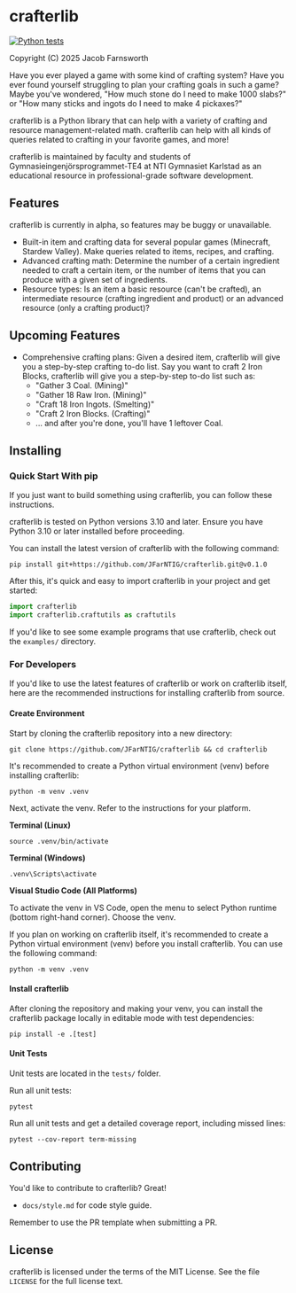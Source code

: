 # crafterlib

[![Python tests](https://github.com/JFarNTIG/crafterlib/actions/workflows/ci.yml/badge.svg)](https://github.com/JFarNTIG/crafterlib/actions/workflows/ci.yml)

Copyright (C) 2025 Jacob Farnsworth

Have you ever played a game with some kind of crafting system? Have you ever found yourself struggling to plan your crafting goals in such a game? Maybe you've wondered, "How much stone do I need to make 1000 slabs?" or "How many sticks and ingots do I need to make 4 pickaxes?"

crafterlib is a Python library that can help with a variety of crafting and resource management-related math. crafterlib can help with all kinds of queries related to crafting in your favorite games, and more!

crafterlib is maintained by faculty and students of Gymnasieingenjörsprogrammet-TE4 at NTI Gymnasiet Karlstad as an educational resource in professional-grade software development.

## Features

crafterlib is currently in alpha, so features may be buggy or unavailable.

* Built-in item and crafting data for several popular games (Minecraft, Stardew Valley). Make queries related to items, recipes, and crafting.
* Advanced crafting math: Determine the number of a certain ingredient needed to craft a certain item, or the number of items that you can produce with a given set of ingredients.
* Resource types: Is an item a basic resource (can't be crafted), an intermediate resource (crafting ingredient and product) or an advanced resource (only a crafting product)?

## Upcoming Features

* Comprehensive crafting plans: Given a desired item, crafterlib will give you a step-by-step crafting to-do list. Say you want to craft 2 Iron Blocks, crafterlib will give you a step-by-step to-do list such as:
  - "Gather 3 Coal. (Mining)"
  - "Gather 18 Raw Iron. (Mining)"
  - "Craft 18 Iron Ingots. (Smelting)"
  - "Craft 2 Iron Blocks. (Crafting)"
  - ... and after you're done, you'll have 1 leftover Coal.

## Installing

### Quick Start With pip

If you just want to build something using crafterlib, you can follow these instructions.

crafterlib is tested on Python versions 3.10 and later. Ensure you have Python 3.10 or later installed before proceeding.

You can install the latest version of crafterlib with the following command:

```
pip install git+https://github.com/JFarNTIG/crafterlib.git@v0.1.0
```

After this, it's quick and easy to import crafterlib in your project and get started:

```python
import crafterlib
import crafterlib.craftutils as craftutils
```

If you'd like to see some example programs that use crafterlib, check out the `examples/` directory.


### For Developers

If you'd like to use the latest features of crafterlib or work on crafterlib itself, here are the recommended instructions for installing crafterlib from source.

#### Create Environment

Start by cloning the crafterlib repository into a new directory:

```
git clone https://github.com/JFarNTIG/crafterlib && cd crafterlib
```

It's recommended to create a Python virtual environment (venv) before installing crafterlib:
```
python -m venv .venv
```

Next, activate the venv. Refer to the instructions for your platform.

**Terminal (Linux)**
```
source .venv/bin/activate
```

**Terminal (Windows)**
```
.venv\Scripts\activate
```

**Visual Studio Code (All Platforms)**

To activate the venv in VS Code, open the menu to select Python runtime (bottom right-hand corner). Choose the venv.

If you plan on working on crafterlib itself, it's recommended to create a Python virtual environment (venv) before you install crafterlib. You can use the following command:
```
python -m venv .venv
```

#### Install crafterlib

After cloning the repository and making your venv, you can install the crafterlib package locally in editable mode with test dependencies:

```
pip install -e .[test]
```

#### Unit Tests

Unit tests are located in the `tests/` folder.

Run all unit tests:
```
pytest
```

Run all unit tests and get a detailed coverage report, including missed lines:
```
pytest --cov-report term-missing
```

## Contributing

You'd like to contribute to crafterlib? Great!

* `docs/style.md` for code style guide.

Remember to use the PR template when submitting a PR.

## License

crafterlib is licensed under the terms of the MIT License. See the file `LICENSE` for the full license text.